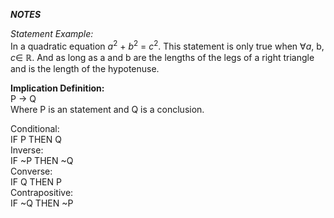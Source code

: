   *****NOTES*****
  
*Statement Example:*  
  In a quadratic equation $a^2$ + $b^2$ = $c^2$. This statement is only true when $\forall a$, b, $c \in$ $\mathbb{R}$. And as long as a and b are the lengths of the legs of a right triangle and 
 is the length of the hypotenuse.

**Implication Definition:**  
P $\to$ Q  
Where P is an statement and Q is a conclusion.

Conditional:     
    IF P THEN Q  
Inverse:     
    IF ~P THEN ~Q  
Converse:  
 IF Q THEN P    
Contrapositive:  
   IF ~Q THEN ~P